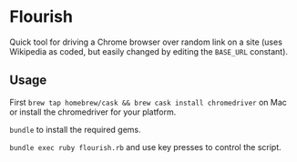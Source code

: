 # Flourish

Quick tool for driving a Chrome browser over random link on a site (uses Wikipedia as coded, but easily changed by editing the `BASE_URL` constant).

## Usage

First `brew tap homebrew/cask && brew cask install chromedriver` on Mac or install the chromedriver for your platform.

`bundle` to install the required gems.

`bundle exec ruby flourish.rb` and use key presses to control the script.